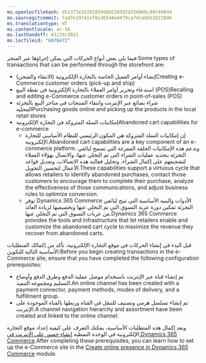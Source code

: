 ```yaml
---
ms.openlocfilehash: d51373e1b282d59d8b539597d356066c90f499dd
ms.sourcegitcommit: fad7e19f41ef8a36544e4479ca7dca6653d218d6
ms.translationtype: HT
ms.contentlocale: ar-SA
ms.lasthandoff: 03/29/2021
ms.locfileid: "6070472"
---
```

<span data-ttu-id="5629b-101">فيما يلي بعض أنواع الحركات التي يمكن إجراؤها عبر المتجر:</span><span class="sxs-lookup"><span data-stu-id="5629b-101">Some types of transactions that can be performed through the storefront are:</span></span>

- <span data-ttu-id="5629b-102">إنشاء أوامر العميل الخاصة بالتجارة الإلكترونية (الانتقاء والشحن)</span><span class="sxs-lookup"><span data-stu-id="5629b-102">Creating e-Commerce customer orders (pick-up and ship)</span></span>
- <span data-ttu-id="5629b-103">استدعاء وتحرير أوامر العملاء بالتجارة الإلكترونية في نقطة البيع (POS)</span><span class="sxs-lookup"><span data-stu-id="5629b-103">Recalling and editing e-Commerce customer orders in point-of-sales (POS)</span></span>
- <span data-ttu-id="5629b-104">شراء بضائع عبر الإنترنت وانتقاء المنتجات في متاجر البيع بالتجزئة المحلية</span><span class="sxs-lookup"><span data-stu-id="5629b-104">Purchasing goods online and picking up the products in the local retail stores</span></span>
- <span data-ttu-id="5629b-105">إمكانيات السلة المتروكة في التجارة الإلكترونية</span><span class="sxs-lookup"><span data-stu-id="5629b-105">Abandoned cart capabilities for e-commerce</span></span>    
    - <span data-ttu-id="5629b-106">إن إمكانيات السلة المتروكة هي المكون الرئيسي للنظام الأساسي للتجارة الإلكترونية.</span><span class="sxs-lookup"><span data-stu-id="5629b-106">Abandoned cart capabilities are a key component of an e-commerce platform.</span></span> <span data-ttu-id="5629b-107">وتدعم هذه الإمكانيات الحلقة المفرغة التي تسمح لبائعي التجزئة بتحديد عمليات الشراء التي تم التخلي عنها، والاتصال بهؤلاء العملاء لتشجيعهم على إكمال الشراء، وتحليل فعالية هذه الاتصالات، وتعديل قواعد الأعمال لتحسين التحويل.</span><span class="sxs-lookup"><span data-stu-id="5629b-107">These capabilities support a virtuous cycle that allows retailers to identify abandoned purchases, contact those customers to encourage them to complete their purchase, analyze the effectiveness of those communications, and adjust business rules to optimize conversion.</span></span>
    - <span data-ttu-id="5629b-108">توفر Dynamics 365 Commerce الأدوات والبنية الأساسية التي تتيح لبائعي التجزئة تمكين دورة عربة التسوق التي تم التخلي عنها وتخصيصها لزيادة العائد من عربات التسوق التي تم التخلي عنها.</span><span class="sxs-lookup"><span data-stu-id="5629b-108">Dynamics 365 Commerce provides the tools and infrastructure that let retailers enable and customize the abandoned cart cycle to maximize the revenue they recover from abandoned carts.</span></span>
 
<span data-ttu-id="5629b-109">قبل البدء في إنشاء الحركات في موقع التجارة الإلكترونية، تأكد من إكمالك المتطلبات الأساسية التالية للتكوين:</span><span class="sxs-lookup"><span data-stu-id="5629b-109">Before you begin creating transactions in the e-Commerce site, ensure that you have completed the following configuration prerequisites:</span></span>

-   <span data-ttu-id="5629b-110">تم إنشاء قناة عبر الإنترنت باستخدام موصل عملية الدفع وطرق الدفع وأوضاع التسليم ومجموعه التنفيذ.</span><span class="sxs-lookup"><span data-stu-id="5629b-110">An online channel has been created with a payment connector, payment methods, modes of delivery, and a fulfillment group.</span></span> 
-   <span data-ttu-id="5629b-111">تم إنشاء تسلسل هرمي وتصنيف للتنقل في القناة وربطها بالقناة الموجودة على الإنترنت.</span><span class="sxs-lookup"><span data-stu-id="5629b-111">A channel navigation hierarchy and assortment have been created and linked to the online channel.</span></span>

<span data-ttu-id="5629b-112">وبعد إكمال هذه المتطلبات الأساسية، يمكنك التعرف على كيفية إعداد موقع التجارة الإلكترونية في الوحدة النمطية [إنشاء حضور على الإنترنت في Dynamics 365 Commerce](https://docs.microsoft.com/learn/modules/create-online-presence/?azure-portal=true).</span><span class="sxs-lookup"><span data-stu-id="5629b-112">After completing these prerequisites, you can learn how to set up the e-Commerce site in the [Create online presence in Dynamics 365 Commerce](https://docs.microsoft.com/learn/modules/create-online-presence/?azure-portal=true) module.</span></span> 

